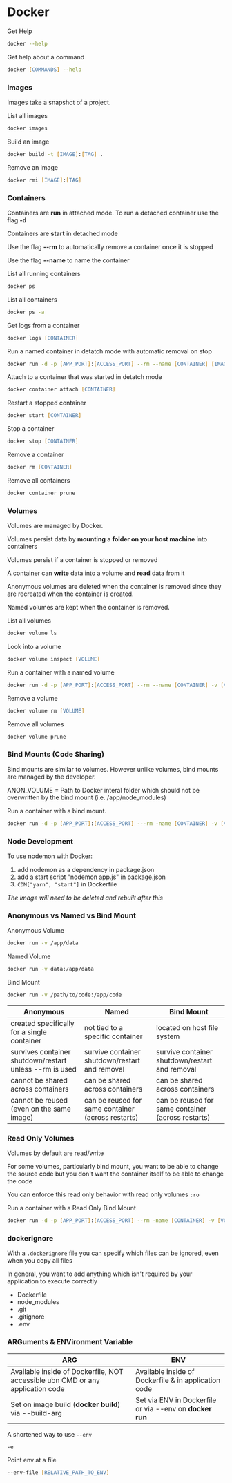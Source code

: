 # Docker

Get Help
```zsh
docker --help
```

Get help about a command
```zsh
docker [COMMANDS] --help
```

### Images

Images take a snapshot of a project.

List all images
```zsh
docker images
```

Build an image
```zsh
docker build -t [IMAGE]:[TAG] .
```

Remove an image
```zsh
docker rmi [IMAGE]:[TAG]
```

### Containers

Containers are **run** in attached mode. To run a detached container use the flag **-d**

Containers are **start** in detached mode

Use the flag **--rm** to automatically remove a container once it is stopped

Use the flag **--name** to name the container

List all running containers
```zsh
docker ps
```

List all containers
```zsh
docker ps -a
```

Get logs from a container
```zsh
docker logs [CONTAINER]
```

Run a named container in detatch mode with automatic removal on stop
```zsh
docker run -d -p [APP_PORT]:[ACCESS_PORT] --rm --name [CONTAINER] [IMAGE]:[TAG]
```

Attach to a container that was started in detatch mode
```zsh
docker container attach [CONTAINER]
```

Restart a stopped container
```zsh
docker start [CONTAINER]
```

Stop a container
```zsh
docker stop [CONTAINER]
```

Remove a container
```zsh
docker rm [CONTAINER]
```

Remove all containers
```zsh
docker container prune
```

### Volumes

Volumes are managed by Docker.

Volumes persist data by **mounting** a **folder on your host machine** into containers

Volumes persist if a container is stopped or removed

A container can **write** data into a volume and **read** data from it

Anonymous volumes are deleted when the container is removed since they are recreated when the container is created.

Named volumes are kept when the container is removed.

List all volumes
```zsh
docker volume ls
```

Look into a volume
```zsh
docker volume inspect [VOLUME]
```

Run a container with a named volume
```zsh
docker run -d -p [APP_PORT]:[ACCESS_PORT] --rm --name [CONTAINER] -v [VOLUME]:[CONTAINER_PATH] [IMAGE]:[TAG]
```

Remove a volume
```zsh
docker volume rm [VOLUME]
```

Remove all volumes
```zsh
docker volume prune
```

### Bind Mounts (Code Sharing)

Bind mounts are similar to volumes. However unlike volumes, bind mounts are managed by the developer.

ANON_VOLUME = Path to Docker interal folder which should not be overwritten by the bind mount (i.e. /app/node_modules)

Run a container with a bind mount.
```zsh
docker run -d -p [APP_PORT]:[ACCESS_PORT] ---rm -name [CONTAINER] -v [VOLUME]:[CONTAINER_PATH] -v [ABSOLUTE_PATH_TO_PROJECT_FOLDER]:/app -v [ANON_VOLUME] [IMAGE]:[TAG]
```

### Node Development

To use nodemon with Docker:
1. add nodemon as a dependency in package.json
2. add a start script "nodemon app.js" in package.json
3. `CDM["yarn", "start"]` in Dockerfile

*The image will need to be deleted and rebuilt after this*

### Anonymous vs Named vs Bind Mount

Anonymous Volume
```zsh
docker run -v /app/data
```

Named Volume
```zsh
docker run -v data:/app/data
```

Bind Mount
```zsh
docker run -v /path/to/code:/app/code
```

Anonymous | Named | Bind Mount
---|---|---
created specifically for a single container | not tied to a specific container | located on host file system
survives container shutdown/restart unless --rm is used | survive container shutdown/restart and removal | survive container shutdown/restart and removal
cannot be shared across containers | can be shared across containers | can be shared across containers
cannot be reused (even on the same image) | can be reused for same container (across restarts) | can be reused for same container (across restarts)

### Read Only Volumes

Volumes by default are read/write

For some volumes, particularly bind mount, you want to be able to change the source code but you don't want the container itself to be able to change the code

You can enforce this read only behavior with read only volumes `:ro`

Run a container with a Read Only Bind Mount
```zsh
docker run -d -p [APP_PORT]:[ACCESS_PORT] --rm -name [CONTAINER] -v [VOLUME]:[CONTAINER_PATH] -v [ABSOLUTE_PATH_TO_PROJECT_FOLDER]:/app:ro -v /app/temp -v [ANON_VOLUME] [IMAGE]:[TAG]
```

### dockerignore

With a `.dockerignore` file you can specify which files can be ignored, even when you copy all files

In general, you want to add anything which isn't required by your application to execute correctly

* Dockerfile
* node_modules
* .git
* .gitignore
* .env

### ARGuments & ENVironment Variable

ARG | ENV
--- | ---
Available inside of Dockerfile, NOT accessible ubn CMD or any application code | Available inside of Dockerfile & in application code
Set on image build (**docker build**) via --build-arg | Set via ENV in Dockerfile or via --env on **docker run**

A shortened way to use `--env`
```zsh
-e
```

Point env at a file
```zsh
--env-file [RELATIVE_PATH_TO_ENV]
```
